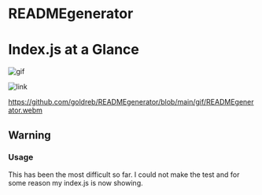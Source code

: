 # READMEgenerator

# Index.js at a Glance
![gif](READMEgenerator.gif)

![link](https://drive.google.com/file/d/1GxjewSLldYSZ63cje_I70Y-eZtcohmjz/view)

https://github.com/goldreb/READMEgenerator/blob/main/gif/READMEgenerator.webm


## Warning
### Usage
This has been the most difficult so far. I could not make the test and for some reason my index.js is now showing.
